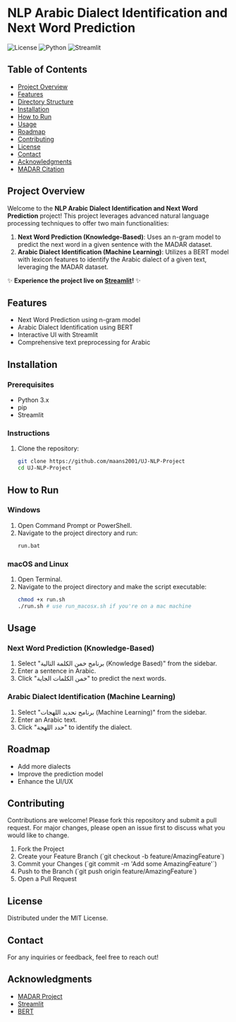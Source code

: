 
# NLP Arabic Dialect Identification and Next Word Prediction

![License](https://img.shields.io/badge/license-MIT-blue.svg)
![Python](https://img.shields.io/badge/python-v3.8+-blue.svg)
![Streamlit](https://img.shields.io/badge/streamlit-v0.84.0+-red.svg)

## Table of Contents
- [Project Overview](#project-overview)
- [Features](#features)
- [Directory Structure](#directory-structure)
- [Installation](#installation)
- [How to Run](#how-to-run)
- [Usage](#usage)
- [Roadmap](#roadmap)
- [Contributing](#contributing)
- [License](#license)
- [Contact](#contact)
- [Acknowledgments](#acknowledgments)
- [MADAR Citation](#madar-citation)

## Project Overview

Welcome to the **NLP Arabic Dialect Identification and Next Word Prediction** project! This project leverages advanced natural language processing techniques to offer two main functionalities:
1. **Next Word Prediction (Knowledge-Based)**: Uses an n-gram model to predict the next word in a given sentence with the MADAR dataset.
2. **Arabic Dialect Identification (Machine Learning)**: Utilizes a BERT model with lexicon features to identify the Arabic dialect of a given text, leveraging the MADAR dataset.

✨ **Experience the project live on [Streamlit](https://uj-nlp-project-maan-sulaimani.streamlit.app/)!** ✨

## Features
- Next Word Prediction using n-gram model
- Arabic Dialect Identification using BERT
- Interactive UI with Streamlit
- Comprehensive text preprocessing for Arabic

## Installation

### Prerequisites
- Python 3.x
- pip
- Streamlit

### Instructions
1. Clone the repository:
    ```sh
    git clone https://github.com/maans2001/UJ-NLP-Project
    cd UJ-NLP-Project
    ```

## How to Run

### Windows
1. Open Command Prompt or PowerShell.
2. Navigate to the project directory and run:
    ```cmd
    run.bat
    ```

### macOS and Linux
1. Open Terminal.
2. Navigate to the project directory and make the script executable:
    ```sh
    chmod +x run.sh
    ./run.sh # use run_macosx.sh if you're on a mac machine
    ```

## Usage

### Next Word Prediction (Knowledge-Based)
1. Select "برنامج خمن الكلمة التالية (Knowledge Based)" from the sidebar.
2. Enter a sentence in Arabic.
3. Click "خمن الكلمات الجاية" to predict the next words.

### Arabic Dialect Identification (Machine Learning)
1. Select "برنامج تحديد اللهجات (Machine Learning)" from the sidebar.
2. Enter an Arabic text.
3. Click "حدد اللهجة" to identify the dialect.

## Roadmap
- Add more dialects
- Improve the prediction model
- Enhance the UI/UX

## Contributing
Contributions are welcome! Please fork this repository and submit a pull request. For major changes, please open an issue first to discuss what you would like to change.

1. Fork the Project
2. Create your Feature Branch (\`git checkout -b feature/AmazingFeature\`)
3. Commit your Changes (\`git commit -m 'Add some AmazingFeature'\`)
4. Push to the Branch (\`git push origin feature/AmazingFeature\`)
5. Open a Pull Request

## License
Distributed under the MIT License.

## Contact
For any inquiries or feedback, feel free to reach out!

## Acknowledgments
- [MADAR Project](http://madar.camel-lab.com/)
- [Streamlit](https://www.streamlit.io/)
- [BERT](https://github.com/google-research/bert)
